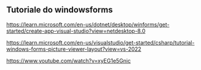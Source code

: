 ## Tutoriale do windowsforms
https://learn.microsoft.com/en-us/dotnet/desktop/winforms/get-started/create-app-visual-studio?view=netdesktop-8.0



https://learn.microsoft.com/en-us/visualstudio/get-started/csharp/tutorial-windows-forms-picture-viewer-layout?view=vs-2022


https://www.youtube.com/watch?v=xyEG1e5Gnic

